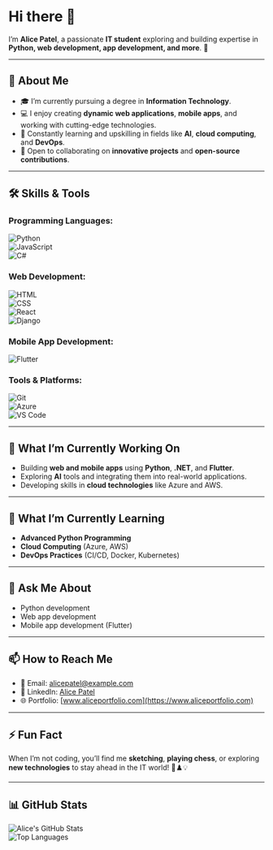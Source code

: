 # Hi there 👋  
I’m **Alice Patel**, a passionate **IT student** exploring and building expertise in **Python, web development, app development, and more**. 🚀  

---

## 🌟 About Me
- 🎓 I’m currently pursuing a degree in **Information Technology**.
- 💻 I enjoy creating **dynamic web applications**, **mobile apps**, and working with cutting-edge technologies.
- 🌱 Constantly learning and upskilling in fields like **AI**, **cloud computing**, and **DevOps**.
- 🤝 Open to collaborating on **innovative projects** and **open-source contributions**.

---

## 🛠️ Skills & Tools
### Programming Languages:
![Python](https://img.shields.io/badge/Python-3776AB?style=for-the-badge&logo=python&logoColor=white)  
![JavaScript](https://img.shields.io/badge/JavaScript-F7DF1E?style=for-the-badge&logo=javascript&logoColor=black)  
![C#](https://img.shields.io/badge/C%23-239120?style=for-the-badge&logo=c-sharp&logoColor=white)  

### Web Development:
![HTML](https://img.shields.io/badge/HTML-E34F26?style=for-the-badge&logo=html5&logoColor=white)  
![CSS](https://img.shields.io/badge/CSS-1572B6?style=for-the-badge&logo=css3&logoColor=white)  
![React](https://img.shields.io/badge/React-61DAFB?style=for-the-badge&logo=react&logoColor=black)  
![Django](https://img.shields.io/badge/Django-092E20?style=for-the-badge&logo=django&logoColor=white)  

### Mobile App Development:
![Flutter](https://img.shields.io/badge/Flutter-02569B?style=for-the-badge&logo=flutter&logoColor=white)  

### Tools & Platforms:
![Git](https://img.shields.io/badge/Git-F05032?style=for-the-badge&logo=git&logoColor=white)  
![Azure](https://img.shields.io/badge/Azure-0078D4?style=for-the-badge&logo=microsoftazure&logoColor=white)  
![VS Code](https://img.shields.io/badge/VS%20Code-007ACC?style=for-the-badge&logo=visualstudiocode&logoColor=white)  

---

## 🔭 What I’m Currently Working On
- Building **web and mobile apps** using **Python**, **.NET**, and **Flutter**.
- Exploring **AI** tools and integrating them into real-world applications.
- Developing skills in **cloud technologies** like Azure and AWS.

---

## 🌱 What I’m Currently Learning
- **Advanced Python Programming**  
- **Cloud Computing** (Azure, AWS)  
- **DevOps Practices** (CI/CD, Docker, Kubernetes)

---

## 💬 Ask Me About
- Python development  
- Web app development  
- Mobile app development (Flutter)  

---

## 📫 How to Reach Me
- 📧 Email: [alicepatel@example.com](mailto:alicepatel@example.com)  
- 💼 LinkedIn: [Alice Patel](https://linkedin.com/in/alicepatel)  
- 🌐 Portfolio: [www.aliceportfolio.com](https://www.aliceportfolio.com)  

---

## ⚡ Fun Fact
When I’m not coding, you’ll find me **sketching**, **playing chess**, or exploring **new technologies** to stay ahead in the IT world! 🎨♟️💡  

---

## 📊 GitHub Stats
![Alice's GitHub Stats](https://github-readme-stats.vercel.app/api?username=AliceMt2823&show_icons=true&theme=radical)  
![Top Languages](https://github-readme-stats.vercel.app/api/top-langs/?username=AliceMt2823&layout=compact&theme=radical)  


